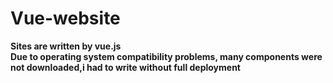 # Vue-website

<b>Sites are written by vue.js</b><br>
<b>Due to operating system compatibility problems, many components were not downloaded,i had to write without full deployment</b>
